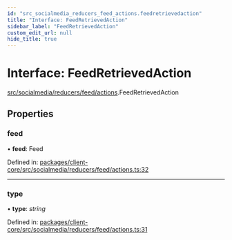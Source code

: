 ```yaml
---
id: "src_socialmedia_reducers_feed_actions.feedretrievedaction"
title: "Interface: FeedRetrievedAction"
sidebar_label: "FeedRetrievedAction"
custom_edit_url: null
hide_title: true
---
```


# Interface: FeedRetrievedAction

[src/socialmedia/reducers/feed/actions](../modules/src_socialmedia_reducers_feed_actions.md).FeedRetrievedAction

## Properties

### feed

• **feed**: Feed

Defined in: [packages/client-core/src/socialmedia/reducers/feed/actions.ts:32](https://github.com/xr3ngine/xr3ngine/blob/2d83606b6/packages/client-core/src/socialmedia/reducers/feed/actions.ts#L32)

___

### type

• **type**: *string*

Defined in: [packages/client-core/src/socialmedia/reducers/feed/actions.ts:31](https://github.com/xr3ngine/xr3ngine/blob/2d83606b6/packages/client-core/src/socialmedia/reducers/feed/actions.ts#L31)

